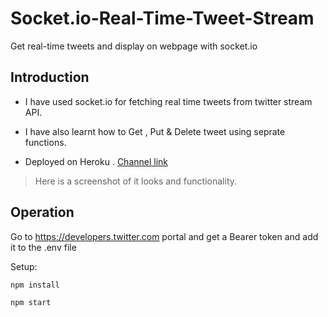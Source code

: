 # Socket.io-Real-Time-Tweet-Stream

Get real-time tweets and display on webpage with socket.io

## Introduction
- I have used socket.io for fetching real time tweets from twitter stream API.

- I have also learnt how to Get , Put & Delete tweet using seprate functions.

- Deployed on Heroku . [Channel link](https://discord.gg/GEgmh796)


> Here is a screenshot of it looks and functionality.



## Operation
Go to https://developers.twitter.com portal and get a Bearer token and add it to the .env file

Setup:
```
npm install

npm start
```
